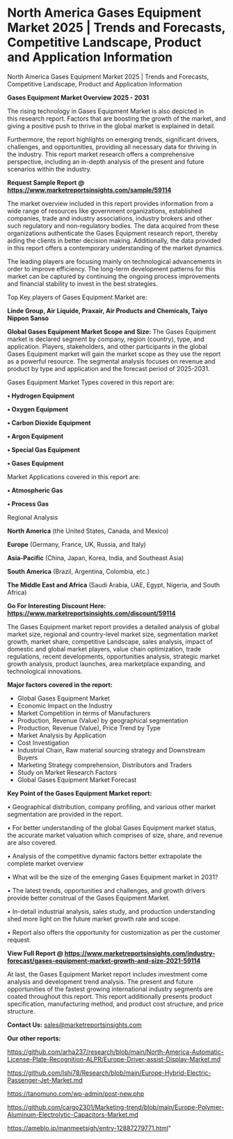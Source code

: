# North America Gases Equipment Market 2025 | Trends and Forecasts, Competitive Landscape, Product and Application Information
 North America Gases Equipment Market 2025 | Trends and Forecasts, Competitive Landscape, Product and Application Information

<Strong> Gases Equipment Market Overview 2025 - 2031</strong>

The rising technology in Gases Equipment Market is also depicted in this research report. Factors that are boosting the growth of the market, and giving a positive push to thrive in the global market is explained in detail.

Furthermore, the report highlights on emerging trends, significant drivers, challenges, and opportunities, providing all necessary data for thriving in the industry. This report market research offers a comprehensive perspective, including an in-depth analysis of the present and future scenarios within the industry.

<strong>Request Sample Report @ <a href=https://www.marketreportsinsights.com/sample/59114>https://www.marketreportsinsights.com/sample/59114</a></strong>

The market overview included in this report provides information from a wide range of resources like government organizations, established companies, trade and industry associations, industry brokers and other such regulatory and non-regulatory bodies. The data acquired from these organizations authenticate the Gases Equipment research report, thereby aiding the clients in better decision making. Additionally, the data provided in this report offers a contemporary understanding of the market dynamics.

The leading players are focusing mainly on technological advancements in order to improve efficiency. The long-term development patterns for this market can be captured by continuing the ongoing process improvements and financial stability to invest in the best strategies.

Top Key players of Gases Equipment Market are:

<strong>Linde Group, Air Liquide, Praxair, Air Products and Chemicals, Taiyo Nippon Sanso</strong>

<strong><b>Global Gases Equipment Market Scope and Size:</b></strong>
The Gases Equipment market is declared segment by company, region (country), type, and application. Players, stakeholders, and other participants in the global Gases Equipment market will gain the market scope as they use the report as a powerful resource. The segmental analysis focuses on revenue and product by type and application and the forecast period of 2025-2031.

Gases Equipment Market Types covered in this report are:

<strong>• Hydrogen Equipment

• Oxygen Equipment

• Carbon Dioxide Equipment

• Argon Equipment

• Special Gas Equipment

• Gases Equipment</strong>

Market Applications covered in this report are:

<strong>• Atmospheric Gas

• Process Gas</strong> 

Regional Analysis

<strong>North America</strong> (the United States, Canada, and Mexico)

<strong>Europe</strong> (Germany, France, UK, Russia, and Italy)

<strong>Asia-Pacific</strong> (China, Japan, Korea, India, and Southeast Asia)

<strong>South America</strong> (Brazil, Argentina, Colombia, etc.)

<strong>The Middle East and Africa</strong> (Saudi Arabia, UAE, Egypt, Nigeria, and South Africa)

<strong>Go For Interesting Discount Here: <a href=https://www.marketreportsinsights.com/discount/59114>https://www.marketreportsinsights.com/discount/59114</a></strong>

The Gases Equipment market report provides a detailed analysis of global market size, regional and country-level market size, segmentation market growth, market share, competitive Landscape, sales analysis, impact of domestic and global market players, value chain optimization, trade regulations, recent developments, opportunities analysis, strategic market growth analysis, product launches, area marketplace expanding, and technological innovations.

<strong><b>Major factors covered in the report:</b></strong>
<ul>
  <li>Global Gases Equipment Market </li>
  <li>Economic Impact on the Industry</li>
  <li>Market Competition in terms of Manufacturers</li>
  <li>Production, Revenue (Value) by geographical segmentation</li>
  <li>Production, Revenue (Value), Price Trend by Type</li>
  <li>Market Analysis by Application</li>
  <li>Cost Investigation</li>
  <li>Industrial Chain, Raw material sourcing strategy and Downstream Buyers</li>
  <li>Marketing Strategy comprehension, Distributors and Traders</li>
  <li>Study on Market Research Factors</li>
  <li>Global Gases Equipment Market Forecast</li>
</ul>

<strong><b>Key Point of the Gases Equipment Market report:</b></strong>

• Geographical distribution, company profiling, and various other market segmentation are provided in the report.

• For better understanding of the global Gases Equipment market status, the accurate market valuation which comprises of size, share, and revenue are also covered.

• Analysis of the competitive dynamic factors better extrapolate the complete market overview

• What will be the size of the emerging Gases Equipment market in 2031?

• The latest trends, opportunities and challenges, and growth drivers provide better construal of the Gases Equipment Market.

• In-detail industrial analysis, sales study, and production understanding shed more light on the future market growth rate and scope.

• Report also offers the opportunity for customization as per the customer request.

<strong><b>View Full Report @ <a href=https://www.marketreportsinsights.com/industry-forecast/gases-equipment-market-growth-and-size-2021-59114>https://www.marketreportsinsights.com/industry-forecast/gases-equipment-market-growth-and-size-2021-59114</a></b></strong>


At last, the Gases Equipment Market report includes investment come analysis and development trend analysis. The present and future opportunities of the fastest growing international industry segments are coated throughout this report. This report additionally presents product specification, manufacturing method, and product cost structure, and price structure.

<strong>Contact Us:</strong>
sales@marketreportsinsights.com

<strong>Our other reports:</strong>

<a href=https://github.com/arha237/research/blob/main/North-America-Automatic-License-Plate-Recognition-ALPR/Europe-Driver-assist-Display-Market.md>https://github.com/arha237/research/blob/main/North-America-Automatic-License-Plate-Recognition-ALPR/Europe-Driver-assist-Display-Market.md</a>

<a href=https://github.com/Ishi78/Research/blob/main/Europe-Hybrid-Electric-Passenger-Jet-Market.md>https://github.com/Ishi78/Research/blob/main/Europe-Hybrid-Electric-Passenger-Jet-Market.md</a>

<a href=https://tanomuno.com/wp-admin/post-new.php>https://tanomuno.com/wp-admin/post-new.php</a>

<a href=https://github.com/cargo2301/Marketing-trend/blob/main/Europe-Polymer-Aluminum-Electrolytic-Capacitors-Market.md>https://github.com/cargo2301/Marketing-trend/blob/main/Europe-Polymer-Aluminum-Electrolytic-Capacitors-Market.md</a>

<a href=https://ameblo.jp/manmeetsigh/entry-12887279771.html>https://ameblo.jp/manmeetsigh/entry-12887279771.html</a>"
